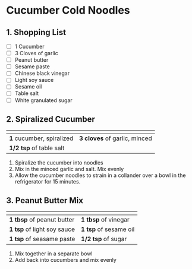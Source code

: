 # Cucumber Cold Noodles

## 1. Shopping List
- [ ] 1 Cucumber
- [ ] 3 Cloves of garlic
- [ ] Peanut butter
- [ ] Sesame paste
- [ ] Chinese black vinegar
- [ ] Light soy sauce
- [ ] Sesame oil
- [ ] Table salt
- [ ] White granulated sugar

## 2. Spiralized Cucumber
|<!-- -->|<!-- -->|
|---|---|
| **1** cucumber, spiralized | **3 cloves** of garlic, minced |
| **1/2 tsp** of table salt | |

1. Spiralize the cucumber into noodles
2. Mix in the minced garlic and salt. Mix evenly
3. Allow the cucumber noodles to strain in a collander over a bowl in the refrigerator for 15 minutes.

## 3. Peanut Butter Mix
|<!-- -->|<!-- -->|
|---|---|
| **1 tbsp** of peanut butter | **1 tbsp** of vinegar |
| **1 tsp** of light soy sauce | **1 tsp** of sesame oil |
| **1 tsp** of seasame paste | **1/2 tsp** of sugar |

1. Mix together in a separate bowl
2. Add back into cucumbers and mix evenly